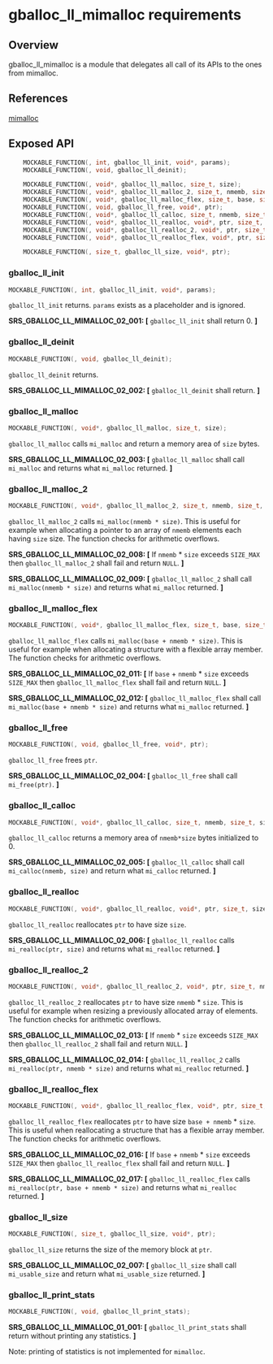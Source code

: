 # gballoc_ll_mimalloc requirements

## Overview

gballoc_ll_mimalloc is a module that delegates all call of its APIs to the ones from mimalloc.

## References
[mimalloc](https://github.com/microsoft/mimalloc)


## Exposed API

```c
    MOCKABLE_FUNCTION(, int, gballoc_ll_init, void*, params);
    MOCKABLE_FUNCTION(, void, gballoc_ll_deinit);

    MOCKABLE_FUNCTION(, void*, gballoc_ll_malloc, size_t, size);
    MOCKABLE_FUNCTION(, void*, gballoc_ll_malloc_2, size_t, nmemb, size_t, size);
    MOCKABLE_FUNCTION(, void*, gballoc_ll_malloc_flex, size_t, base, size_t, nmemb, size_t, size);
    MOCKABLE_FUNCTION(, void, gballoc_ll_free, void*, ptr);
    MOCKABLE_FUNCTION(, void*, gballoc_ll_calloc, size_t, nmemb, size_t, size);
    MOCKABLE_FUNCTION(, void*, gballoc_ll_realloc, void*, ptr, size_t, size);
    MOCKABLE_FUNCTION(, void*, gballoc_ll_realloc_2, void*, ptr, size_t, nmemb, size_t, size);
    MOCKABLE_FUNCTION(, void*, gballoc_ll_realloc_flex, void*, ptr, size_t, base, size_t, nmemb, size_t, size);

    MOCKABLE_FUNCTION(, size_t, gballoc_ll_size, void*, ptr);

```

### gballoc_ll_init
```c
MOCKABLE_FUNCTION(, int, gballoc_ll_init, void*, params);
```

`gballoc_ll_init` returns. `params` exists as a placeholder and is ignored.

**SRS_GBALLOC_LL_MIMALLOC_02_001: [** `gballoc_ll_init` shall return 0. **]**


### gballoc_ll_deinit
```c
MOCKABLE_FUNCTION(, void, gballoc_ll_deinit);
```

`gballoc_ll_deinit` returns.

**SRS_GBALLOC_LL_MIMALLOC_02_002: [** `gballoc_ll_deinit` shall return. **]**

### gballoc_ll_malloc
```c
MOCKABLE_FUNCTION(, void*, gballoc_ll_malloc, size_t, size);
```

`gballoc_ll_malloc` calls `mi_malloc` and return a memory area of `size` bytes.

**SRS_GBALLOC_LL_MIMALLOC_02_003: [** `gballoc_ll_malloc` shall call `mi_malloc` and returns what `mi_malloc` returned. **]**


### gballoc_ll_malloc_2
```c
MOCKABLE_FUNCTION(, void*, gballoc_ll_malloc_2, size_t, nmemb, size_t, size);
```

`gballoc_ll_malloc_2` calls `mi_malloc(nmemb * size)`. This is useful for example when allocating a pointer to an array of `nmemb` elements each having `size` size. The function checks for arithmetic overflows.

**SRS_GBALLOC_LL_MIMALLOC_02_008: [** If `nmemb` * `size` exceeds `SIZE_MAX` then `gballoc_ll_malloc_2` shall fail and return `NULL`. **]**

**SRS_GBALLOC_LL_MIMALLOC_02_009: [** `gballoc_ll_malloc_2` shall call `mi_malloc(nmemb * size)` and returns what `mi_malloc` returned. **]**


### gballoc_ll_malloc_flex
```c
MOCKABLE_FUNCTION(, void*, gballoc_ll_malloc_flex, size_t, base, size_t, nmemb, size_t, size);
```

`gballoc_ll_malloc_flex` calls `mi_malloc(base + nmemb * size)`. This is useful for example when allocating a structure with a flexible array member. The function checks for arithmetic overflows.

**SRS_GBALLOC_LL_MIMALLOC_02_011: [** If `base` + `nmemb` * `size` exceeds `SIZE_MAX` then `gballoc_ll_malloc_flex` shall fail and return `NULL`. **]**

**SRS_GBALLOC_LL_MIMALLOC_02_012: [** `gballoc_ll_malloc_flex` shall call `mi_malloc(base + nmemb * size)` and returns what `mi_malloc` returned. **]**


### gballoc_ll_free
```c
MOCKABLE_FUNCTION(, void, gballoc_ll_free, void*, ptr);
```

`gballoc_ll_free` frees `ptr`.

**SRS_GBALLOC_LL_MIMALLOC_02_004: [** `gballoc_ll_free` shall call `mi_free(ptr)`. **]**


### gballoc_ll_calloc
```c
MOCKABLE_FUNCTION(, void*, gballoc_ll_calloc, size_t, nmemb, size_t, size);
```

`gballoc_ll_calloc` returns a memory area of `nmemb*size` bytes initialized to 0.

**SRS_GBALLOC_LL_MIMALLOC_02_005: [** `gballoc_ll_calloc` shall call `mi_calloc(nmemb, size)` and return what `mi_calloc` returned. **]**


### gballoc_ll_realloc
```c
MOCKABLE_FUNCTION(, void*, gballoc_ll_realloc, void*, ptr, size_t, size);
```

`gballoc_ll_realloc` reallocates `ptr` to have size `size`.

**SRS_GBALLOC_LL_MIMALLOC_02_006: [** `gballoc_ll_realloc` calls `mi_realloc(ptr, size)` and returns what `mi_realloc` returned. **]**


### gballoc_ll_realloc_2
```c
MOCKABLE_FUNCTION(, void*, gballoc_ll_realloc_2, void*, ptr, size_t, nmemb, size_t, size);
```

`gballoc_ll_realloc_2` reallocates `ptr` to have size `nmemb` * `size`. This is useful for example when resizing a previously allocated array of elements. The function checks for arithmetic overflows.

**SRS_GBALLOC_LL_MIMALLOC_02_013: [** If `nmemb` * `size` exceeds `SIZE_MAX` then `gballoc_ll_realloc_2` shall fail and return `NULL`. **]**

**SRS_GBALLOC_LL_MIMALLOC_02_014: [** `gballoc_ll_realloc_2` calls `mi_realloc(ptr, nmemb * size)` and returns what `mi_realloc` returned. **]**


### gballoc_ll_realloc_flex
```c
MOCKABLE_FUNCTION(, void*, gballoc_ll_realloc_flex, void*, ptr, size_t, base, size_t, nmemb, size_t, size);
```

`gballoc_ll_realloc_flex` reallocates `ptr` to have size `base + nmemb` * `size`. This is useful when reallocating a structure that has a flexible array member. The function checks for arithmetic overflows.

**SRS_GBALLOC_LL_MIMALLOC_02_016: [** If `base` + `nmemb` * `size` exceeds `SIZE_MAX` then `gballoc_ll_realloc_flex` shall fail and return `NULL`. **]**

**SRS_GBALLOC_LL_MIMALLOC_02_017: [** `gballoc_ll_realloc_flex` calls `mi_realloc(ptr, base + nmemb * size)` and returns what `mi_realloc` returned. **]**

### gballoc_ll_size
```c
MOCKABLE_FUNCTION(, size_t, gballoc_ll_size, void*, ptr);
```

`gballoc_ll_size` returns the size of the memory block at `ptr`.

**SRS_GBALLOC_LL_MIMALLOC_02_007: [** `gballoc_ll_size` shall call `mi_usable_size` and return what `mi_usable_size` returned. **]**

### gballoc_ll_print_stats

```c
MOCKABLE_FUNCTION(, void, gballoc_ll_print_stats);
```

**SRS_GBALLOC_LL_MIMALLOC_01_001: [** `gballoc_ll_print_stats` shall return without printing any statistics. **]**

Note: printing of statistics is not implemented for `mimalloc`.
